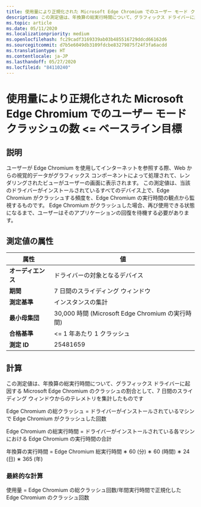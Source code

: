 ```yaml
---
title: 使用量により正規化された Microsoft Edge Chromium でのユーザー モード クラッシュの数 <= ベースライン目標
description: この測定値は、年換算の総実行時間について、グラフィックス ドライバーに起因する Microsoft Edge Chromium のクラッシュの割合として、7 日間のスライディング ウィンドウからのテレメトリを集計したものです
ms.topic: article
ms.date: 05/11/2020
ms.localizationpriority: medium
ms.openlocfilehash: fc29cadf3169339ab03b485516729ddcd66162d6
ms.sourcegitcommit: d7b5e6049db3109fdcbe83279875f24f3fa6acdd
ms.translationtype: HT
ms.contentlocale: ja-JP
ms.lasthandoff: 05/27/2020
ms.locfileid: "84110240"
---
```

# <a name="number-of-user-mode-crashes-in-microsoft-edge-chromium-normalized-by-usage--baseline-goal"></a>使用量により正規化された Microsoft Edge Chromium でのユーザー モード クラッシュの数 <= ベースライン目標

## <a name="description"></a>説明

ユーザーが Edge Chromium を使用してインターネットを参照する際、Web からの視覚的データがグラフィックス コンポーネントによって処理されて、レンダリングされたビューがユーザーの画面に表示されます。 この測定値は、当該のドライバーがインストールされているすべてのデバイス上で、Edge Chromium がクラッシュする頻度を、Edge Chromium の実行時間の観点から監視するものです。 Edge Chromium がクラッシュした場合、再び使用できる状態になるまで、ユーザーはそのアプリケーションの回復を待機する必要があります。  

## <a name="measure-attributes"></a>測定値の属性

|属性|値|
|----|----|
|**オーディエンス**|ドライバーの対象となるデバイス|
|**期間**|7 日間のスライディング ウィンドウ|
|**測定基準**|インスタンスの集計|
|**最小母集団**|30,000 時間 (Microsoft Edge Chromium の実行時間)|
|**合格基準**|<= 1 年あたり 1 クラッシュ|
|**測定 ID**|25481659|

## <a name="calculation"></a>計算

この測定値は、年換算の総実行時間について、グラフィックス ドライバーに起因する Microsoft Edge Chromium のクラッシュの割合として、7 日間のスライディング ウィンドウからのテレメトリを集計したものです

Edge Chromium の総クラッシュ = ドライバーがインストールされているマシンで Edge Chromium がクラッシュした回数

Edge Chromium の総実行時間 = ドライバーがインストールされている各マシンにおける Edge Chromium の実行時間の合計

年換算の実行時間 = Edge Chromium 総実行時間 ∗ 60 (分) ∗ 60 (時間) ∗ 24 (日) ∗ 365 (年)

### <a name="final-calculation"></a>最終的な計算

使用量 = Edge Chromium の総クラッシュ回数/年間実行時間で正規化した Edge Chromium のクラッシュ回数
